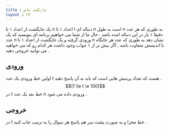 ```yaml
---
title : جایگشت خاص
layout : CF
---
```

یک جایگشت از اعداد ۱ تا
$n$
دنباله ای ا اعداد ۱ تا
$n$
است به طول
$n$
به طوری که هر عدد دقیقا ۱ بار در این دنباله امده باشد
.
حال ما از شما می خواهیم برنامه ای بنویسید که یک عدد
$n$
ورودی گرفته و یک جایگشت از اعداد ۱ تا
$n$
نشان دهد به طوری که عدد هر جایگاه با اندیسش متفاوت باشد
.
اگر بیش تر از ۱ جواب وجود داشت هر کدام رو که می خواهید می توانید خروجی دهید
.
## ورودی
اولین خط ورودی یک عدد 
$t$
هست که تعداد پرسش هایی است که باید به آن پاسخ دهید
.
$$(1 \le t \e 100)$$
در
$t$
خط بعد یک عدد
$n$
ورودی داده می شود
.
## خروجی
در
$t$
خط مجزا و به صورت پشت سر هم پاسخ هر سوال را به ترتیب چاپ کنید
.
